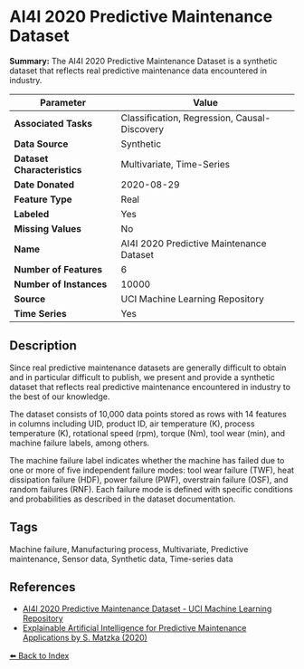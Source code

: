 # AI4I 2020 Predictive Maintenance Dataset

**Summary:** The AI4I 2020 Predictive Maintenance Dataset is a synthetic dataset that reflects real predictive maintenance data encountered in industry.

| Parameter | Value |
| --- | --- |
| **Associated Tasks** | Classification, Regression, Causal-Discovery |
| **Data Source** | Synthetic |
| **Dataset Characteristics** | Multivariate, Time-Series |
| **Date Donated** | 2020-08-29 |
| **Feature Type** | Real |
| **Labeled** | Yes |
| **Missing Values** | No |
| **Name** | AI4I 2020 Predictive Maintenance Dataset |
| **Number of Features** | 6 |
| **Number of Instances** | 10000 |
| **Source** | UCI Machine Learning Repository |
| **Time Series** | Yes |

## Description

Since real predictive maintenance datasets are generally difficult to obtain and in particular difficult to publish, we present and provide a synthetic dataset that reflects real predictive maintenance encountered in industry to the best of our knowledge.

The dataset consists of 10,000 data points stored as rows with 14 features in columns including UID, product ID, air temperature (K), process temperature (K), rotational speed (rpm), torque (Nm), tool wear (min), and machine failure labels, among others.

The machine failure label indicates whether the machine has failed due to one or more of five independent failure modes: tool wear failure (TWF), heat dissipation failure (HDF), power failure (PWF), overstrain failure (OSF), and random failures (RNF). Each failure mode is defined with specific conditions and probabilities as described in the dataset documentation.

## Tags

Machine failure, Manufacturing process, Multivariate, Predictive maintenance, Sensor data, Synthetic data, Time-series data

## References

- [AI4I 2020 Predictive Maintenance Dataset - UCI Machine Learning Repository](https://archive.ics.uci.edu/ml/datasets/AI4I+2020+Predictive+Maintenance+Dataset)
- [Explainable Artificial Intelligence for Predictive Maintenance Applications by S. Matzka (2020)](https://www.semanticscholar.org/paper/b609c8e9ec6a2b8c642810953ef6dffe5766f7c1)

[⬅️ Back to Index](../README.md)
